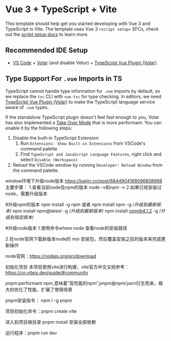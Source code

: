 # Vue 3 + TypeScript + Vite

This template should help get you started developing with Vue 3 and TypeScript in Vite. The template uses Vue 3 `<script setup>` SFCs, check out the [script setup docs](https://v3.vuejs.org/api/sfc-script-setup.html#sfc-script-setup) to learn more.

## Recommended IDE Setup

- [VS Code](https://code.visualstudio.com/) + [Volar](https://marketplace.visualstudio.com/items?itemName=Vue.volar) (and disable Vetur) + [TypeScript Vue Plugin (Volar)](https://marketplace.visualstudio.com/items?itemName=Vue.vscode-typescript-vue-plugin).

## Type Support For `.vue` Imports in TS

TypeScript cannot handle type information for `.vue` imports by default, so we replace the `tsc` CLI with `vue-tsc` for type checking. In editors, we need [TypeScript Vue Plugin (Volar)](https://marketplace.visualstudio.com/items?itemName=Vue.vscode-typescript-vue-plugin) to make the TypeScript language service aware of `.vue` types.

If the standalone TypeScript plugin doesn't feel fast enough to you, Volar has also implemented a [Take Over Mode](https://github.com/johnsoncodehk/volar/discussions/471#discussioncomment-1361669) that is more performant. You can enable it by the following steps:

1. Disable the built-in TypeScript Extension
   1. Run `Extensions: Show Built-in Extensions` from VSCode's command palette
   2. Find `TypeScript and JavaScript Language Features`, right click and select `Disable (Workspace)`
2. Reload the VSCode window by running `Developer: Reload Window` from the command palette.



window环境下升级node版本
https://juejin.cn/post/6844904168096808968
主要步骤：
1.查看当前node及npm的版本
    node -v和npm -v
2.如果已经安装过node，需要升级版本

#升级npm的版本
  npm install -g npm  或者 npm install npm -g    /*升级到最新版本*/
  npm install npm@latest -g    /*升级到最新版本*/
  npm install npm@4.1.2 -g    /*升级到指定版本*/

#升级node版本
1.使用命令where node 查看node的安装路径


2.在node官网下载新版本node的 msi 安装包，然后覆盖安装之前的版本来完成更新操作

node官网：https://nodejs.org/en/download

初始化项目
本项目使用vite进行构建，vite官方中文文档参考：https://cn.vitejs.dev/guide/#community

pnpm:performant npm,意味着“高性能的npm”,pnpm由npm/yarn衍生而来，极大的优化了性能，扩展了使用场景

pnpm安装指令： npm i -g pnpm

项目初始化命令：pnpm create vite

进入到项目根目录 pnpm install 安装全部依赖

运行程序：pnpm run dev


